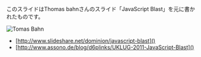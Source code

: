 このスライドはThomas bahnさんのスライド「JavaScript Blast」を元に書かれたものです。

![Tomas Bahn](./thomasbahn.jpg)

- [http://www.slideshare.net/dominion/javascript-blast]()
- [http://www.assono.de/blog/d6plinks/UKLUG-2011-JavaScript-Blast]()
